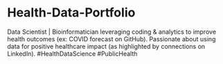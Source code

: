 # Health-Data-Portfolio
Data Scientist | Bioinformatician leveraging coding &amp; analytics to improve health outcomes (ex: COVID forecast on GitHub). Passionate about using data for positive healthcare impact (as highlighted by connections on LinkedIn). #HealthDataScience #PublicHealth 
